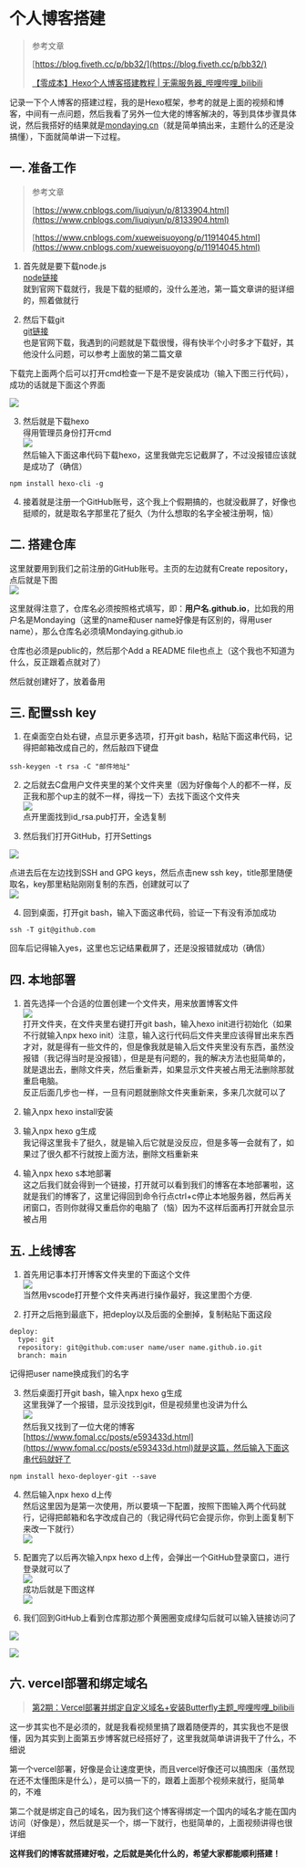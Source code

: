 # 个人博客搭建
> 参考文章
>
> [https://blog.fiveth.cc/p/bb32/](https://blog.fiveth.cc/p/bb32/)
>
> [【零成本】Hexo个人博客搭建教程 | 无需服务器_哔哩哔哩_bilibili](https://www.bilibili.com/video/BV1Ju4m1c7WR/?spm_id_from=333.1007.top_right_bar_window_default_collection.content.click&vd_source=a01a62f772bf2e577e11004dfef0bde1)
>

记录一下个人博客的搭建过程，我的是Hexo框架，参考的就是上面的视频和博客，中间有一点问题，然后我看了另外一位大佬的博客解决的，等到具体步骤具体说，然后我搭好的结果就是[mondaying.cn](https://mondaying.cn)（就是简单搞出来，主题什么的还是没搞懂），下面就简单讲一下过程。

## 一. 准备工作
> 参考文章
>
> [https://www.cnblogs.com/liuqiyun/p/8133904.html](https://www.cnblogs.com/liuqiyun/p/8133904.html)
>
> [https://www.cnblogs.com/xueweisuoyong/p/11914045.html](https://www.cnblogs.com/xueweisuoyong/p/11914045.html)
>

1. 首先就是要下载node.js  
[node链接](https://nodejs.org/en)  
就到官网下载就行，我是下载的挺顺的，没什么差池，第一篇文章讲的挺详细的，照着做就行



2. 然后下载git  
[git链接](https://git-scm.com/downloads)  
也是官网下载，我遇到的问题就是下载很慢，得有快半个小时多才下载好，其他没什么问题，可以参考上面放的第二篇文章



下载完上面两个后可以打开cmd检查一下是不是安装成功（输入下图三行代码），成功的话就是下面这个界面

![](https://cdn.nlark.com/yuque/0/2024/png/42554774/1730260613488-26cebe87-d4f0-4a1c-9cd4-8e1a9cb4bd68.png)



3. 然后就是下载hexo  
得用管理员身份打开cmd  
![](https://cdn.nlark.com/yuque/0/2024/png/42554774/1730260734784-72d18db3-7c13-46d9-8a47-1cf5cfb9a0c2.png)  
然后输入下面这串代码下载hexo，这里我做完忘记截屏了，不过没报错应该就是成功了（确信）

```git
npm install hexo-cli -g
```



4. 接着就是注册一个GitHub账号，这个我上个假期搞的，也就没截屏了，好像也挺顺的，就是取名字那里花了挺久（为什么想取的名字全被注册啊，恼）  


## 二. 搭建仓库
这里就要用到我们之前注册的GitHub账号。主页的左边就有Create repository，点后就是下图  
![](https://cdn.nlark.com/yuque/0/2024/png/42554774/1730262710074-a072ec7b-ab05-4936-bb98-6b3cbe57b849.png)

这里就得注意了，仓库名必须按照格式填写，即：**用户名.github.io**，比如我的用户名是Mondaying（这里的name和user name好像是有区别的，得用user name），那么仓库名必须填Mondaying.github.io

仓库也必须是public的，然后那个Add a README file也点上（这个我也不知道为什么，反正跟着点就对了）

然后就创建好了，放着备用



## 三. 配置ssh key
1. 在桌面空白处右键，点显示更多选项，打开git bash，粘贴下面这串代码，记得把邮箱改成自己的，然后敲四下键盘

```git
ssh-keygen -t rsa -C "邮件地址"
```



2. 之后就去C盘用户文件夹里的某个文件夹里（因为好像每个人的都不一样，反正我和那个up主的就不一样，得找一下）去找下面这个文件夹  
![](https://cdn.nlark.com/yuque/0/2024/png/42554774/1730263737700-ac2180c4-8bd6-41f6-bc1d-99cb4e1f62ee.png)  
点开里面找到id_rsa.pub打开，全选复制



3. 然后我们打开GitHub，打开Settings

![](https://cdn.nlark.com/yuque/0/2024/png/42554774/1730264452254-9a4f4209-202a-4001-a148-02e26c07dffd.png)

点进去后在左边找到SSH and GPG keys，然后点击new ssh key，title那里随便取名，key那里粘贴刚刚复制的东西，创建就可以了  
![](https://cdn.nlark.com/yuque/0/2024/png/42554774/1730264596585-f4a79952-4151-4467-9825-9ba0870d06bd.png)



4. 回到桌面，打开git bash，输入下面这串代码，验证一下有没有添加成功

```git
ssh -T git@github.com
```

回车后记得输入yes，这里也忘记结果截屏了，还是没报错就成功（确信）



## 四. 本地部署
1. 首先选择一个合适的位置创建一个文件夹，用来放置博客文件  
![](https://cdn.nlark.com/yuque/0/2024/png/42554774/1730265201600-39609800-8918-4b0f-9836-193245214bd8.png)  
打开文件夹，在文件夹里右键打开git bash，输入hexo init进行初始化（如果不行就输入npx hexo init）注意，输入这行代码后文件夹里应该得冒出来东西才对，就是得有一些文件的，但是像我就是输入后文件夹里没有东西，虽然没报错（我记得当时是没报错），但是是有问题的，我的解决方法也挺简单的，就是退出去，删除文件夹，然后重新弄，如果显示文件夹被占用无法删除那就重启电脑。  
反正后面几步也一样，一旦有问题就删除文件夹重新来，多来几次就可以了  

2. 输入npx hexo install安装  

3. 输入npx hexo g生成  
我记得这里我卡了挺久，就是输入后它就是没反应，但是多等一会就有了，如果过了很久都不行就按上面方法，删除文档重新来  

4. 输入npx hexo s本地部署  
这之后我们就会得到一个链接，打开就可以看到我们的博客在本地部署啦，这就是我们的博客了，这里记得回到命令行点ctrl+c停止本地服务器，然后再关闭窗口，否则你就得又重启你的电脑了（恼）因为不这样后面再打开就会显示被占用



## 五. 上线博客
1. 首先用记事本打开博客文件夹里的下面这个文件  
![](https://cdn.nlark.com/yuque/0/2024/png/42554774/1730267044848-ab487849-6676-4475-beef-3aa05005dcb9.png)  
当然用vscode打开整个文件夹再进行操作最好，我这里图个方便.  

2. 打开之后拖到最底下，把deploy以及后面的全删掉，复制粘贴下面这段

```git
deploy:
  type: git
  repository: git@github.com:user name/user name.github.io.git
  branch: main
```

记得把user name换成我们的名字



3. 然后桌面打开git bash，输入npx hexo g生成  
这里我弹了一个报错，显示没找到git，但是视频里也没讲为什么  
![](https://cdn.nlark.com/yuque/0/2024/png/42554774/1730127721025-d9a4a9da-26b8-45fa-a33a-2532af77ec07.png)  
然后我又找到了一位大佬的博客[https://www.fomal.cc/posts/e593433d.html](https://www.fomal.cc/posts/e593433d.html)就是这篇，然后输入下面这串代码就好了

```git
npm install hexo-deployer-git --save
```



4. 然后输入npx hexo d上传  
然后这里因为是第一次使用，所以要填一下配置，按照下图输入两个代码就行，记得把邮箱和名字改成自己的（我记得代码它会提示你，你到上面复制下来改一下就行）  
![](https://cdn.nlark.com/yuque/0/2024/png/42554774/1730127867283-0a8ecd95-96ea-49b3-84ed-a6e04bdb5f18.png)  

5. 配置完了以后再次输入npx hexo d上传，会弹出一个GitHub登录窗口，进行登录就可以了  
![](https://cdn.nlark.com/yuque/0/2024/png/42554774/1730128118033-25b37a7d-ad8b-4146-bebb-58dd54e16c2e.png)  
成功后就是下图这样  
![](https://cdn.nlark.com/yuque/0/2024/png/42554774/1730128563189-14de6c61-d288-4f12-8ca0-81a3b3406730.png)  

6. 我们回到GitHub上看到仓库那边那个黄圈圈变成绿勾后就可以输入链接访问了

![](https://cdn.nlark.com/yuque/0/2024/png/42554774/1730128630964-3e3913b8-4c7c-43ec-8926-cb05b6ecbea5.png)

![](https://cdn.nlark.com/yuque/0/2024/png/42554774/1730128697211-575a3abb-1d12-4cf2-a2ad-5b43f796b00d.png)



## 六. vercel部署和绑定域名
> [第2期：Vercel部署并绑定自定义域名+安装Butterfly主题_哔哩哔哩_bilibili](https://www.bilibili.com/video/BV1Ke4y1v7Qr/?spm_id_from=333.1007.top_right_bar_window_history.content.click&vd_source=a01a62f772bf2e577e11004dfef0bde1)
>

这一步其实也不是必须的，就是我看视频里搞了跟着随便弄的，其实我也不是很懂，因为其实到上面第五步博客就已经搭好了，这里我就简单讲讲我干了什么，不细说

第一个vercel部署，好像是会让速度更快，而且vercel好像还可以搞图床（虽然现在还不太懂图床是什么），是可以搞一下的，跟着上面那个视频来就行，挺简单的，不难

第二个就是绑定自己的域名，因为我们这个博客得绑定一个国内的域名才能在国内访问（好像是），然后就是买一个，绑一下就行，也挺简单的，上面视频讲得也很详细



**这样我们的博客就搭建好啦，之后就是美化什么的，希望大家都能顺利搭建！**

